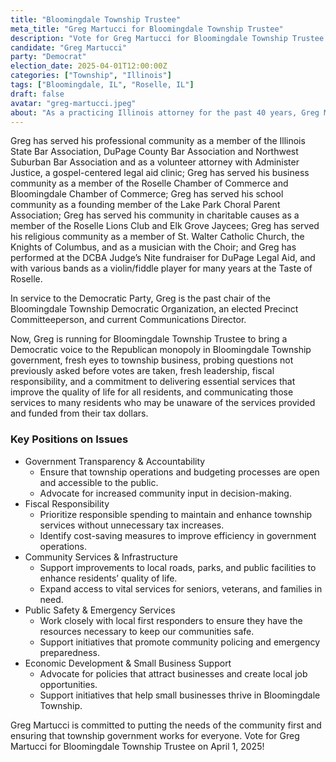 ```yaml
---
title: "Bloomingdale Township Trustee"
meta_title: "Greg Martucci for Bloomingdale Township Trustee"
description: "Vote for Greg Martucci for Bloomingdale Township Trustee on April 1, 2025!"
candidate: "Greg Martucci"
party: "Democrat"
election_date: 2025-04-01T12:00:00Z
categories: ["Township", "Illinois"]
tags: ["Bloomingdale, IL", "Roselle, IL"]
draft: false
avatar: "greg-martucci.jpeg"
about: "As a practicing Illinois attorney for the past 40 years, Greg Martucci is an officer of the legal system and a public citizen who is now called to public service.  As a Bloomingdale Township resident for 30 years, residing in both Roselle and Bloomingdale, owning a Roselle law firm for the past 29 years, and building a 5-star reputation for Martucci Law, Greg has earned awards from the Roselle Chamber of Commerce and Bloomingdale Chamber of Commerce as \"Business Person of the Year\" and \"Best Legal Services.\""
---
```


Greg has served his professional community as a member of the Illinois State Bar Association, DuPage County Bar Association and Northwest Suburban Bar Association and as a volunteer attorney with Administer Justice, a gospel-centered legal aid clinic; Greg has served his business community as a member of the Roselle Chamber of Commerce and Bloomingdale Chamber of Commerce; Greg has served his school community as a founding member of the Lake Park Choral Parent Association; Greg has served his community in charitable causes as a member of the Roselle Lions Club and Elk Grove Jaycees; Greg has served his religious community as a member of St. Walter Catholic Church,  the Knights of Columbus, and as a musician with the Choir; and Greg has performed at the DCBA Judge’s Nite fundraiser for DuPage Legal Aid, and with various bands as a violin/fiddle player for many years at the Taste of Roselle. 

In service to the Democratic Party, Greg is the past chair of the Bloomingdale Township Democratic Organization, an elected Precinct Committeeperson, and current Communications Director.

Now, Greg is running for Bloomingdale Township Trustee to bring a Democratic voice to the Republican monopoly in Bloomingdale Township government, fresh eyes to township business, probing questions not previously asked before votes are taken, fresh leadership, fiscal responsibility, and a commitment to delivering essential services that improve the quality of life for all residents, and communicating those services to many residents who may be unaware of the services provided and funded from their tax dollars.

### Key Positions on Issues

* Government Transparency & Accountability
    * Ensure that township operations and budgeting processes are open and accessible to the public.
    * Advocate for increased community input in decision-making.
* Fiscal Responsibility
    * Prioritize responsible spending to maintain and enhance township services without unnecessary tax increases.
    * Identify cost-saving measures to improve efficiency in government operations.
* Community Services & Infrastructure
    * Support improvements to local roads, parks, and public facilities to enhance residents’ quality of life.
    * Expand access to vital services for seniors, veterans, and families in need.
* Public Safety & Emergency Services
    * Work closely with local first responders to ensure they have the resources necessary to keep our communities safe.
    * Support initiatives that promote community policing and emergency preparedness.
* Economic Development & Small Business Support
    * Advocate for policies that attract businesses and create local job opportunities.
    * Support initiatives that help small businesses thrive in Bloomingdale Township.

Greg Martucci is committed to putting the needs of the community first and ensuring that township government works for everyone.  Vote for Greg Martucci for Bloomingdale Township Trustee on April 1, 2025!
